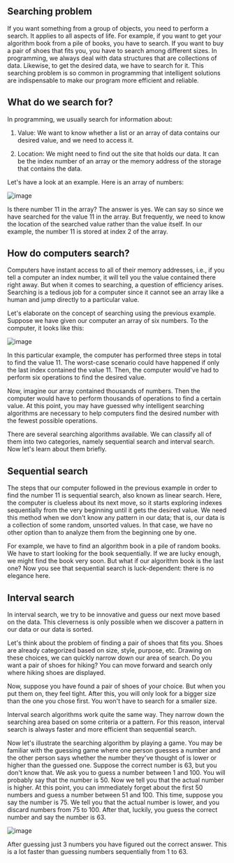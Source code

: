 ## Searching problem 
If you want something from a group of objects, you need to perform a search. It applies to all aspects of life. For example, if you want to get your algorithm book from a pile of books, you have to search. If you want to buy a pair of shoes that fits you, you have to search among different sizes. In programming, we always deal with data structures that are collections of data. Likewise, to get the desired data, we have to search for it. This searching problem is so common in programming that intelligent solutions are indispensable to make our program more efficient and reliable.

## What do we search for?

In programming, we usually search for information about:

1. Value: We want to know whether a list or an array of data contains our desired value, and we need to access it.

2. Location: We might need to find out the site that holds our data. It can be the index number of an array or the memory address of the storage that contains the data.

Let's have a look at an example. Here is an array of numbers: 

![image](https://user-images.githubusercontent.com/92832451/188072090-b947387a-efa6-4fe0-85a6-522850521c12.png)

Is there number 11 in the array? The answer is yes. We can say so since we have searched for the value 11 in the array. But frequently, we need to know the location of the searched value rather than the value itself. In our example, the number 11 is stored at index 2 of the array.

## How do computers search?

Computers have instant access to all of their memory addresses, i.e., if you tell a computer an index number, it will tell you the value contained there right away. But when it comes to searching, a question of efficiency arises. Searching is a tedious job for a computer since it cannot see an array like a human and jump directly to a particular value.

Let's elaborate on the concept of searching using the previous example. Suppose we have given our computer an array of six numbers. To the computer, it looks like this:

![image](https://user-images.githubusercontent.com/92832451/188072177-ad07bf0e-d02c-4595-b37b-9c8b422e4b74.png)

In this particular example, the computer has performed three steps in total to find the value 11. The worst-case scenario could have happened if only the last index contained the value 11. Then, the computer would've had to perform six operations to find the desired value.

Now, imagine our array contained thousands of numbers. Then the computer would have to perform thousands of operations to find a certain value. At this point, you may have guessed why intelligent searching algorithms are necessary to help computers find the desired number with the fewest possible operations.

There are several searching algorithms available. We can classify all of them into two categories, namely sequential search and interval search. Now let's learn about them briefly.

## Sequential search

The steps that our computer followed in the previous example in order to find the number 11 is sequential search, also known as linear search. Here, the computer is clueless about its next move, so it starts exploring indexes sequentially from the very beginning until it gets the desired value. We need this method when we don't know any pattern in our data; that is, our data is a collection of some random, unsorted values. In that case, we have no other option than to analyze them from the beginning one by one.

For example, we have to find an algorithm book in a pile of random books. We have to start looking for the book sequentially. If we are lucky enough, we might find the book very soon. But what if our algorithm book is the last one? Now you see that sequential search is luck-dependent: there is no elegance here.

## Interval search

In interval search, we try to be innovative and guess our next move based on the data. This cleverness is only possible when we discover a pattern in our data or our data is sorted.

Let's think about the problem of finding a pair of shoes that fits you. Shoes are already categorized based on size, style, purpose, etc. Drawing on these choices, we can quickly narrow down our area of search. Do you want a pair of shoes for hiking? You can move forward and search only where hiking shoes are displayed.

Now, suppose you have found a pair of shoes of your choice. But when you put them on, they feel tight. After this, you will only look for a bigger size than the one you chose first. You won't have to search for a smaller size.

Interval search algorithms work quite the same way. They narrow down the searching area based on some criteria or a pattern. For this reason, interval search is always faster and more efficient than sequential search.

Now let's illustrate the searching algorithm by playing a game. You may be familiar with the guessing game where one person guesses a number and the other person says whether the number they've thought of is lower or higher than the guessed one. Suppose the correct number is 63, but you don't know that. We ask you to guess a number between 1 and 100. You will probably say that the number is 50. Now we tell you that the actual number is higher. At this point, you can immediately forget about the first 50 numbers and guess a number between 51 and 100. This time, suppose you say the number is 75. We tell you that the actual number is lower, and you discard numbers from 75 to 100. After that, luckily, you guess the correct number and say the number is 63. 

![image](https://user-images.githubusercontent.com/92832451/188073079-18c755b0-d7f6-4720-a821-58f55eeb3ead.png)


After guessing just 3 numbers you have figured out the correct answer. This is a lot faster than guessing numbers sequentially from 1 to 63.
